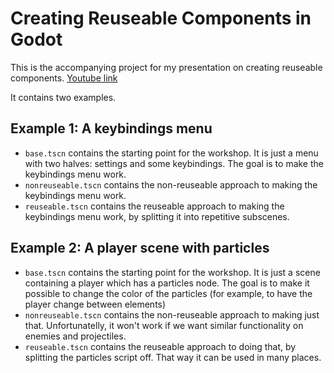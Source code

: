 # Creating Reuseable Components in Godot

This is the accompanying project for my presentation on creating reuseable components. [Youtube link](https://www.youtube.com/watch?v=0tST_-b3flQ)

It contains two examples.

## Example 1: A keybindings menu

* `base.tscn` contains the starting point for the workshop. It is just a menu with two halves: settings and some keybindings. The goal is to make the keybindings menu work.
* `nonreuseable.tscn` contains the non-reuseable approach to making the keybindings menu work.
* `reuseable.tscn` contains the reuseable approach to making the keybindings menu work, by splitting it into repetitive subscenes.

## Example 2: A player scene with particles

* `base.tscn` contains the starting point for the workshop. It is just a scene containing a player which has a particles node. The goal is to make it possible to change the color of the particles (for example, to have the player change between elements)
* `nonreuseable.tscn` contains the non-reuseable approach to making just that. Unfortunatelly, it won't work if we want similar functionality on enemies and projectiles.
* `reuseable.tscn` contains the reuseable approach to doing that, by splitting the particles script off. That way it can be used in many places.
